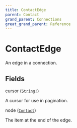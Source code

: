 ```yaml
---
title: ContactEdge
parent: Contact
grand_parent: Connections
great_grand_parent: Reference
---
```


# ContactEdge

An edge in a connection.

## Fields

<div class="field-entry ">
  <span id="cursor" class="field-name anchored">cursor (<code><a href="/docs/reference/scalar/string">String!</a></code>)</span>

  <div class="description-wrapper">
   <p>A cursor for use in pagination.</p>

  </div>
</div>

<div class="field-entry ">
  <span id="node" class="field-name anchored">node (<code><a href="/docs/reference/object/contact">Contact</a></code>)</span>

  <div class="description-wrapper">
   <p>The item at the end of the edge.</p>

  </div>
</div>


